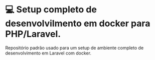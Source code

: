 # 💻 Setup completo de desenvolvilmento em docker para PHP/Laravel.
Repositório padrão usado para um setup de ambiente completo de desenvolvimento em Laravel com docker.
